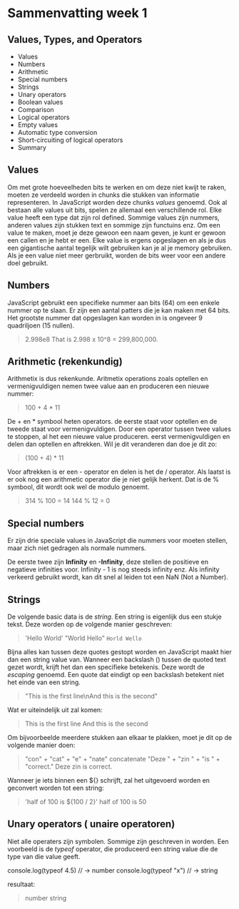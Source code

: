 # Sammenvatting week 1

## Values, Types, and Operators 

* Values
* Numbers
* Arithmetic
* Special numbers
* Strings
* Unary operators
* Boolean values
* Comparison
* Logical operators
* Empty values
* Automatic type conversion
* Short-circuiting of logical operators
* Summary

## Values

Om met grote hoeveelheden bits te werken en om deze niet kwijt te raken, moeten ze verdeeld worden in chunks die stukken van informatie representeren. In JavaScript worden deze chunks *values* genoemd. Ook al bestaan alle values uit bits, spelen ze allemaal een verschillende rol. Elke value heeft een type dat zijn rol defined. Sommige values zijn nummers, anderen values zijn stukken text en sommige zijn functuins enz. Om een value te maken, moet je deze gewoon een naam geven, je kunt er gewoon een callen en je hebt er een. Elke value is ergens opgeslagen en als je dus een gigantische aantal tegelijk wilt gebruiken kan je al je memory gebruiken. Als je een value niet meer gerbruikt, worden de bits weer voor een andere doel gebruikt.

## Numbers

JavaScript gebruikt een specifieke nummer aan bits (64) om een enkele nummer op te slaan. Er zijn een aantal patters die je kan maken met 64 bits.  Het grootste nummer dat opgeslagen kan worden in is ongeveer 9 quadriljoen (15 nullen).

> 2.998e8 That is 2.998 x 10^8 = 299,800,000.

## Arithmetic (rekenkundig)

Arithmetix is dus rekenkunde. Aritmetix operations zoals optellen en vermenigvuldigen nemen twee value aan en produceren een nieuwe nummer: 

> 100 + 4 * 11

De + en * symbool heten operators. de eerste staat voor optellen en de tweede staat voor vermenigvuldigen. Door een operator tussen twee values te stoppen, al het een nieuwe value produceren. eerst vermenigvuldigen en delen dan optellen en aftrekken. Wil je dit veranderen dan doe je dit zo:

>(100 + 4) * 11

Voor aftrekken is er een - operator en delen is het de / operator. Als laatst is er ook nog een arithmetic operator die je niet gelijk herkent. Dat is de % symbool, dit wordt ook wel de modulo genoemt. 

> 314 % 100 = 14
> 144 % 12 = 0

## Special numbers

Er zijn drie speciale values in JavaScript die nummers voor moeten stellen, maar zich niet gedragen als normale nummers. 

De eerste twee zijn **Infinity** en **-Infinity**, deze stellen de positieve en negatieve infinities voor. Infinity - 1 is nog steeds infinity enz. Als infinity verkeerd gebruikt wordt, kan dit snel al leiden tot een NaN (Not a Number). 

## Strings

De volgende basic data is de *string*. Een string is eigenlijk dus een stukje tekst. Deze worden op de volgende manier geschreven:

> 'Hello World'
> "World Hello"
> `Horld Wello`

Bijna alles kan tussen deze quotes gestopt worden en JavaScript maakt hier dan een string value van. Wanneer een backslash (\) tussen de quoted text gezet wordt, krijft het dan een specifieke betekenis. Deze wordt de *escaping* genoemd. Een quote dat eindigt op een backslash betekent niet het einde van een string. 

> "This is the first line\nAnd this is the second"

Wat er uiteindelijk uit zal komen:

> This is the first line
> And this is the second

Om bijvoorbeelde meerdere stukken aan elkaar te plakken, moet je dit op de volgende manier doen:

> "con" + "cat" + "e" + "nate"
> concatenate
> "Deze " + "zin " + "is " + "correct."
> Deze zin is correct.

Wanneer je iets binnen een ${} schrijft, zal het uitgevoerd worden en geconvert worden tot een string:

> 'half of 100 is ${100 / 2}'
> half of 100 is 50

## Unary operators ( unaire operatoren)

Niet alle operaters zijn symbolen. Sommige zijn geschreven in worden. Een voorbeeld is de *typeof* operator, die produceerd een string value die de type van die value geeft. 

console.log(typeof 4.5)
// → number
console.log(typeof "x")
// → string

resultaat:
> number
> string
